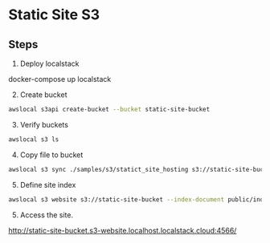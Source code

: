 # Static Site S3

## Steps

1. Deploy localstack

docker-compose up localstack

2. Create bucket

```sh
awslocal s3api create-bucket --bucket static-site-bucket
```

3. Verify buckets

```sh
awslocal s3 ls
```

4. Copy file to bucket

```sh
awslocal s3 sync ./samples/s3/statict_site_hosting s3://static-site-bucket --acl public-read
```

5. Define site index

```sh
awslocal s3 website s3://static-site-bucket --index-document public/index.html
```

5. Access the site.

http://static-site-bucket.s3-website.localhost.localstack.cloud:4566/
